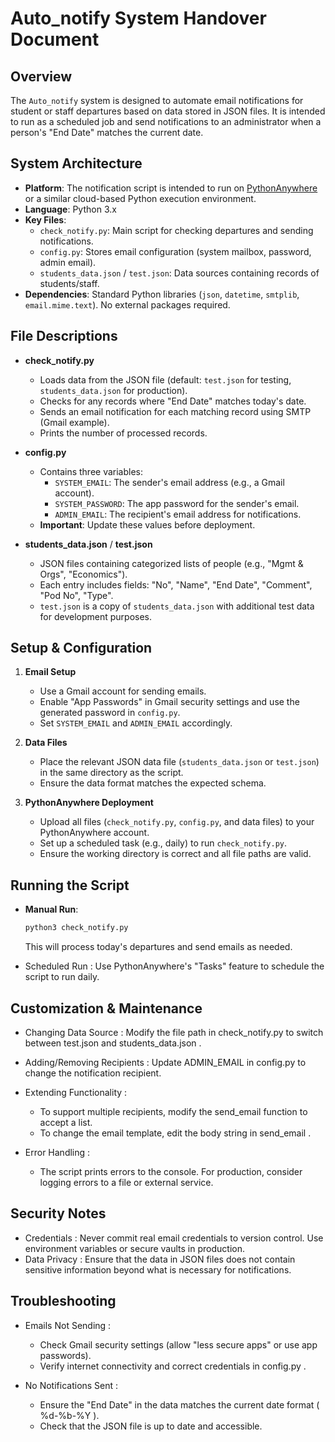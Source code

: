 # Auto_notify System Handover Document

## Overview

The `Auto_notify` system is designed to automate email notifications for student or staff departures based on data stored in JSON files. It is intended to run as a scheduled job and send notifications to an administrator when a person's "End Date" matches the current date.

## System Architecture

- **Platform**: The notification script is intended to run on [PythonAnywhere](https://www.pythonanywhere.com/) or a similar cloud-based Python execution environment.
- **Language**: Python 3.x
- **Key Files**:
  - `check_notify.py`: Main script for checking departures and sending notifications.
  - `config.py`: Stores email configuration (system mailbox, password, admin email).
  - `students_data.json` / `test.json`: Data sources containing records of students/staff.
- **Dependencies**: Standard Python libraries (`json`, `datetime`, `smtplib`, `email.mime.text`). No external packages required.

## File Descriptions

- **check_notify.py**
  - Loads data from the JSON file (default: `test.json` for testing, `students_data.json` for production).
  - Checks for any records where "End Date" matches today's date.
  - Sends an email notification for each matching record using SMTP (Gmail example).
  - Prints the number of processed records.

- **config.py**
  - Contains three variables:
    - `SYSTEM_EMAIL`: The sender's email address (e.g., a Gmail account).
    - `SYSTEM_PASSWORD`: The app password for the sender's email.
    - `ADMIN_EMAIL`: The recipient's email address for notifications.
  - **Important**: Update these values before deployment.

- **students_data.json** / **test.json**
  - JSON files containing categorized lists of people (e.g., "Mgmt & Orgs", "Economics").
  - Each entry includes fields: "No", "Name", "End Date", "Comment", "Pod No", "Type".
  - `test.json` is a copy of `students_data.json` with additional test data for development purposes.

## Setup & Configuration

1. **Email Setup**
   - Use a Gmail account for sending emails.
   - Enable "App Passwords" in Gmail security settings and use the generated password in `config.py`.
   - Set `SYSTEM_EMAIL` and `ADMIN_EMAIL` accordingly.

2. **Data Files**
   - Place the relevant JSON data file (`students_data.json` or `test.json`) in the same directory as the script.
   - Ensure the data format matches the expected schema.

3. **PythonAnywhere Deployment**
   - Upload all files (`check_notify.py`, `config.py`, and data files) to your PythonAnywhere account.
   - Set up a scheduled task (e.g., daily) to run `check_notify.py`.
   - Ensure the working directory is correct and all file paths are valid.

## Running the Script

- **Manual Run**:  
  ```bash
  python3 check_notify.py
  ```
  This will process today's departures and send emails as needed.

- Scheduled Run : Use PythonAnywhere's "Tasks" feature to schedule the script to run daily.
## Customization & Maintenance
- Changing Data Source : Modify the file path in check_notify.py to switch between test.json and students_data.json .
- Adding/Removing Recipients : Update ADMIN_EMAIL in config.py to change the notification recipient.
- Extending Functionality :
  
  - To support multiple recipients, modify the send_email function to accept a list.
  - To change the email template, edit the body string in send_email .
- Error Handling :
  
  - The script prints errors to the console. For production, consider logging errors to a file or external service.
## Security Notes
- Credentials : Never commit real email credentials to version control. Use environment variables or secure vaults in production.
- Data Privacy : Ensure that the data in JSON files does not contain sensitive information beyond what is necessary for notifications.
## Troubleshooting
- Emails Not Sending :
  
  - Check Gmail security settings (allow "less secure apps" or use app passwords).
  - Verify internet connectivity and correct credentials in config.py .
- No Notifications Sent :
  
  - Ensure the "End Date" in the data matches the current date format ( %d-%b-%Y ).
  - Check that the JSON file is up to date and accessible.